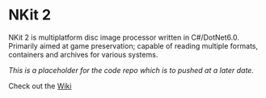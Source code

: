 # NKit 2

NKit 2 is multiplatform disc image processor written in C#/DotNet6.0. Primarily aimed at game preservation; capable of reading multiple formats, containers and archives for various systems.

*This is a placeholder for the code repo which is to pushed at a later date.*

Check out the [Wiki](https://github.com/Nanook/NKit)
